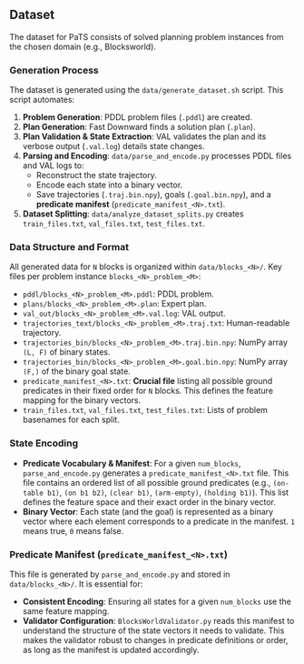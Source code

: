 ## Dataset

The dataset for PaTS consists of solved planning problem instances from the chosen domain (e.g., Blocksworld).

### Generation Process

The dataset is generated using the `data/generate_dataset.sh` script. This script automates:

1.  **Problem Generation**: PDDL problem files (`.pddl`) are created.
2.  **Plan Generation**: Fast Downward finds a solution plan (`.plan`).
3.  **Plan Validation & State Extraction**: VAL validates the plan and its verbose output (`.val.log`) details state changes.
4.  **Parsing and Encoding**: `data/parse_and_encode.py` processes PDDL files and VAL logs to:
    - Reconstruct the state trajectory.
    - Encode each state into a binary vector.
    - Save trajectories (`.traj.bin.npy`), goals (`.goal.bin.npy`), and a **predicate manifest** (`predicate_manifest_<N>.txt`).
5.  **Dataset Splitting**: `data/analyze_dataset_splits.py` creates `train_files.txt`, `val_files.txt`, `test_files.txt`.

### Data Structure and Format

All generated data for `N` blocks is organized within `data/blocks_<N>/`. Key files per problem instance `blocks_<N>_problem_<M>`:

- `pddl/blocks_<N>_problem_<M>.pddl`: PDDL problem.
- `plans/blocks_<N>_problem_<M>.plan`: Expert plan.
- `val_out/blocks_<N>_problem_<M>.val.log`: VAL output.
- `trajectories_text/blocks_<N>_problem_<M>.traj.txt`: Human-readable trajectory.
- `trajectories_bin/blocks_<N>_problem_<M>.traj.bin.npy`: NumPy array `(L, F)` of binary states.
- `trajectories_bin/blocks_<N>_problem_<M>.goal.bin.npy`: NumPy array `(F,)` of the binary goal state.
- `predicate_manifest_<N>.txt`: **Crucial file** listing all possible ground predicates in their fixed order for `N` blocks. This defines the feature mapping for the binary vectors.
- `train_files.txt`, `val_files.txt`, `test_files.txt`: Lists of problem basenames for each split.

### State Encoding

- **Predicate Vocabulary & Manifest**: For a given `num_blocks`, `parse_and_encode.py` generates a `predicate_manifest_<N>.txt` file. This file contains an ordered list of all possible ground predicates (e.g., `(on-table b1)`, `(on b1 b2)`, `(clear b1)`, `(arm-empty)`, `(holding b1)`). This list defines the feature space and their exact order in the binary vector.
- **Binary Vector**: Each state (and the goal) is represented as a binary vector where each element corresponds to a predicate in the manifest. `1` means true, `0` means false.

### Predicate Manifest (`predicate_manifest_<N>.txt`)

This file is generated by `parse_and_encode.py` and stored in `data/blocks_<N>/`. It is essential for:

- **Consistent Encoding**: Ensuring all states for a given `num_blocks` use the same feature mapping.
- **Validator Configuration**: `BlocksWorldValidator.py` reads this manifest to understand the structure of the state vectors it needs to validate. This makes the validator robust to changes in predicate definitions or order, as long as the manifest is updated accordingly.
